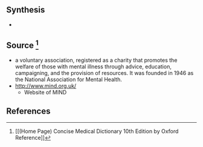 ## Synthesis
- 
## Source [^1]
- a voluntary association, registered as a charity that promotes the welfare of those with mental illness through advice, education, campaigning, and the provision of resources. It was founded in 1946 as the National Association for Mental Health.
- http://www.mind.org.uk/
	- Website of MIND
## References

[^1]: [[(Home Page) Concise Medical Dictionary 10th Edition by Oxford Reference]]